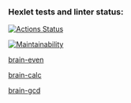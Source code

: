 ### Hexlet tests and linter status:
[![Actions Status](https://github.com/i-pichurov/python-project-49/actions/workflows/hexlet-check.yml/badge.svg)](https://github.com/i-pichurov/python-project-49/actions)

[![Maintainability](https://api.codeclimate.com/v1/badges/cd803b9c7553801c9614/maintainability)](https://codeclimate.com/github/i-pichurov/python-project-49/maintainability)

[brain-even](https://asciinema.org/a/2c0blmgM1s3Q97g5OSOs84OXg)

[brain-calc](https://asciinema.org/a/ThihrueNO0Bzev4H8Te9f2KaG)

[brain-gcd](https://asciinema.org/a/oEC1gC2yAwCBCy8yl61JJJOn6)